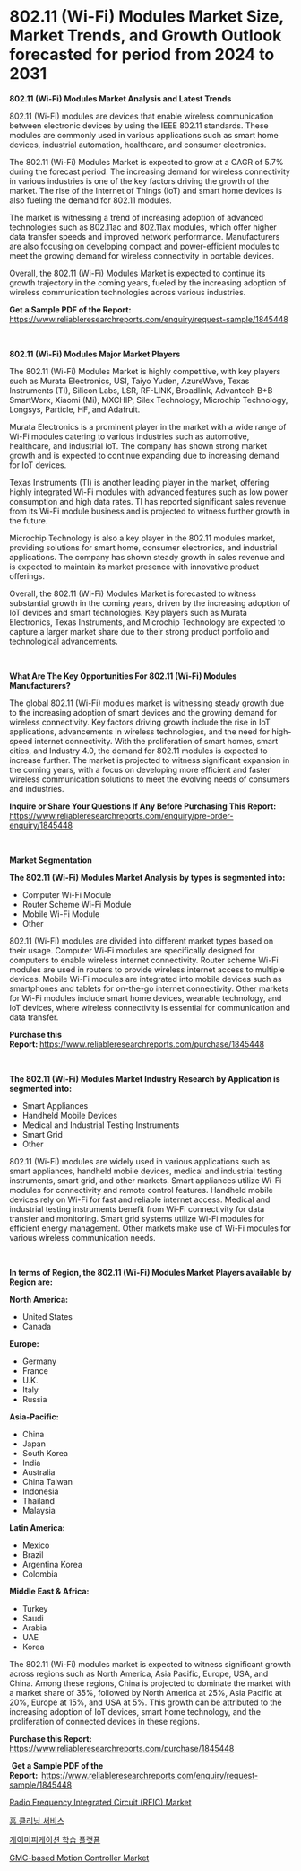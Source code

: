 <p><h1>802.11 (Wi-Fi) Modules Market Size, Market Trends, and Growth Outlook forecasted for period from 2024 to 2031</h1></p><p><strong>802.11 (Wi-Fi) Modules Market Analysis and Latest Trends</strong></p>
<p><p>802.11 (Wi-Fi) modules are devices that enable wireless communication between electronic devices by using the IEEE 802.11 standards. These modules are commonly used in various applications such as smart home devices, industrial automation, healthcare, and consumer electronics.</p><p>The 802.11 (Wi-Fi) Modules Market is expected to grow at a CAGR of 5.7% during the forecast period. The increasing demand for wireless connectivity in various industries is one of the key factors driving the growth of the market. The rise of the Internet of Things (IoT) and smart home devices is also fueling the demand for 802.11 modules.</p><p>The market is witnessing a trend of increasing adoption of advanced technologies such as 802.11ac and 802.11ax modules, which offer higher data transfer speeds and improved network performance. Manufacturers are also focusing on developing compact and power-efficient modules to meet the growing demand for wireless connectivity in portable devices.</p><p>Overall, the 802.11 (Wi-Fi) Modules Market is expected to continue its growth trajectory in the coming years, fueled by the increasing adoption of wireless communication technologies across various industries.</p></p>
<p><strong>Get a Sample PDF of the Report:&nbsp;</strong> <a href="https://www.reliableresearchreports.com/enquiry/request-sample/1845448">https://www.reliableresearchreports.com/enquiry/request-sample/1845448</a></p>
<p>&nbsp;</p>
<p><strong>802.11 (Wi-Fi) Modules Major Market Players</strong></p>
<p><p>The 802.11 (Wi-Fi) Modules Market is highly competitive, with key players such as Murata Electronics, USI, Taiyo Yuden, AzureWave, Texas Instruments (TI), Silicon Labs, LSR, RF-LINK, Broadlink, Advantech B+B SmartWorx, Xiaomi (Mi), MXCHIP, Silex Technology, Microchip Technology, Longsys, Particle, HF, and Adafruit.</p><p>Murata Electronics is a prominent player in the market with a wide range of Wi-Fi modules catering to various industries such as automotive, healthcare, and industrial IoT. The company has shown strong market growth and is expected to continue expanding due to increasing demand for IoT devices.</p><p>Texas Instruments (TI) is another leading player in the market, offering highly integrated Wi-Fi modules with advanced features such as low power consumption and high data rates. TI has reported significant sales revenue from its Wi-Fi module business and is projected to witness further growth in the future.</p><p>Microchip Technology is also a key player in the 802.11 modules market, providing solutions for smart home, consumer electronics, and industrial applications. The company has shown steady growth in sales revenue and is expected to maintain its market presence with innovative product offerings.</p><p>Overall, the 802.11 (Wi-Fi) Modules Market is forecasted to witness substantial growth in the coming years, driven by the increasing adoption of IoT devices and smart technologies. Key players such as Murata Electronics, Texas Instruments, and Microchip Technology are expected to capture a larger market share due to their strong product portfolio and technological advancements.</p></p>
<p>&nbsp;</p>
<p><strong>What Are The Key Opportunities For 802.11 (Wi-Fi) Modules Manufacturers?</strong></p>
<p><p>The global 802.11 (Wi-Fi) modules market is witnessing steady growth due to the increasing adoption of smart devices and the growing demand for wireless connectivity. Key factors driving growth include the rise in IoT applications, advancements in wireless technologies, and the need for high-speed internet connectivity. With the proliferation of smart homes, smart cities, and Industry 4.0, the demand for 802.11 modules is expected to increase further. The market is projected to witness significant expansion in the coming years, with a focus on developing more efficient and faster wireless communication solutions to meet the evolving needs of consumers and industries.</p></p>
<p><strong>Inquire or Share Your Questions If Any Before Purchasing This Report:</strong> <a href="https://www.reliableresearchreports.com/enquiry/pre-order-enquiry/1845448">https://www.reliableresearchreports.com/enquiry/pre-order-enquiry/1845448</a></p>
<p>&nbsp;</p>
<p><strong>Market Segmentation</strong></p>
<p><strong>The 802.11 (Wi-Fi) Modules Market Analysis by types is segmented into:</strong></p>
<p><ul><li>Computer Wi-Fi Module</li><li>Router Scheme Wi-Fi Module</li><li>Mobile Wi-Fi Module</li><li>Other</li></ul></p>
<p><p>802.11 (Wi-Fi) modules are divided into different market types based on their usage. Computer Wi-Fi modules are specifically designed for computers to enable wireless internet connectivity. Router scheme Wi-Fi modules are used in routers to provide wireless internet access to multiple devices. Mobile Wi-Fi modules are integrated into mobile devices such as smartphones and tablets for on-the-go internet connectivity. Other markets for Wi-Fi modules include smart home devices, wearable technology, and IoT devices, where wireless connectivity is essential for communication and data transfer.</p></p>
<p><strong>Purchase this Report:&nbsp;</strong><a href="https://www.reliableresearchreports.com/purchase/1845448">https://www.reliableresearchreports.com/purchase/1845448</a></p>
<p>&nbsp;</p>
<p><strong>The 802.11 (Wi-Fi) Modules Market Industry Research by Application is segmented into:</strong></p>
<p><ul><li>Smart Appliances</li><li>Handheld Mobile Devices</li><li>Medical and Industrial Testing Instruments</li><li>Smart Grid</li><li>Other</li></ul></p>
<p><p>802.11 (Wi-Fi) modules are widely used in various applications such as smart appliances, handheld mobile devices, medical and industrial testing instruments, smart grid, and other markets. Smart appliances utilize Wi-Fi modules for connectivity and remote control features. Handheld mobile devices rely on Wi-Fi for fast and reliable internet access. Medical and industrial testing instruments benefit from Wi-Fi connectivity for data transfer and monitoring. Smart grid systems utilize Wi-Fi modules for efficient energy management. Other markets make use of Wi-Fi modules for various wireless communication needs.</p></p>
<p>&nbsp;</p>
<p><strong>In terms of Region, the 802.11 (Wi-Fi) Modules Market Players available by Region are:</strong></p>
<p>
    <p> <strong> North America: </strong>
        <ul>
            <li>United States</li>
            <li>Canada</li>
        </ul>
        </p> 
    <p> <strong> Europe: </strong>
        <ul>
            <li>Germany</li>
            <li>France</li>
            <li>U.K.</li>
            <li>Italy</li>
            <li>Russia</li>
        </ul>
        </p> 
    <p> <strong> Asia-Pacific: </strong>
        <ul>
            <li>China</li>
            <li>Japan</li>
            <li>South Korea</li>
            <li>India</li>
            <li>Australia</li>
            <li>China Taiwan</li>
            <li>Indonesia</li>
            <li>Thailand</li>
            <li>Malaysia</li>
        </ul>
        </p> 
    <p> <strong> Latin America: </strong>
        <ul>
            <li>Mexico</li>
            <li>Brazil</li>
            <li>Argentina Korea</li>
            <li>Colombia</li>
        </ul>
        </p> 
    <p> <strong> Middle East & Africa: </strong>
        <ul>
            <li>Turkey</li>
            <li>Saudi</li>
            <li>Arabia</li>
            <li>UAE</li>
            <li>Korea</li>
        </ul>
    </p>
    </p>
<p><p>The 802.11 (Wi-Fi) modules market is expected to witness significant growth across regions such as North America, Asia Pacific, Europe, USA, and China. Among these regions, China is projected to dominate the market with a market share of 35%, followed by North America at 25%, Asia Pacific at 20%, Europe at 15%, and USA at 5%. This growth can be attributed to the increasing adoption of IoT devices, smart home technology, and the proliferation of connected devices in these regions.</p></p>
<p><strong>Purchase this Report: </strong><a href="https://www.reliableresearchreports.com/purchase/1845448">https://www.reliableresearchreports.com/purchase/1845448</a></p>
<p>&nbsp;<strong>Get a Sample PDF of the Report:&nbsp;&nbsp;</strong><a href="https://www.reliableresearchreports.com/enquiry/request-sample/1845448">https://www.reliableresearchreports.com/enquiry/request-sample/1845448</a></p>
<p><strong></strong></p>
<p><p><a href="https://github.com/timeliteaut/Market-Research-Report-List-2/blob/main/radio-frequency-integrated-circuit-rfic-market.md">Radio Frequency Integrated Circuit (RFIC) Market</a></p><p><a href="https://medium.com/@jerrodhilll68/%EA%B0%80%EC%A0%95-%EC%B2%AD%EC%86%8C-%EC%84%9C%EB%B9%84%EC%8A%A4-%EC%8B%9C%EC%9E%A5-%EA%B7%9C%EB%AA%A8-%EB%B0%8F-%EC%8B%9C%EC%9E%A5-%EB%8F%99%ED%96%A5-%EC%99%84%EC%A0%84%ED%95%9C-%EC%82%B0%EC%97%85-%EA%B0%9C%EC%9A%94-2024%EB%85%84%EB%B6%80%ED%84%B0-2031%EB%85%84%EA%B9%8C%EC%A7%80-4ea042c6d88f">홈 클리닝 서비스</a></p><p><a href="https://github.com/JonHarrtis67676y/Market-Research-Report-List-1/blob/main/291867312554.md">게이미피케이션 학습 플랫폼</a></p><p><a href="https://github.com/bobicer/Market-Research-Report-List-2/blob/main/gmc-based-motion-controller-market.md">GMC-based Motion Controller Market</a></p></p>